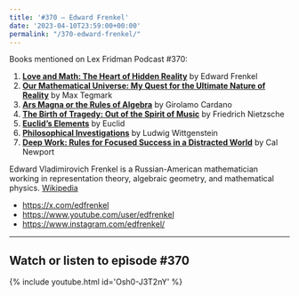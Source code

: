 ```yaml
---
title: '#370 – Edward Frenkel'
date: '2023-04-10T23:59:00+00:00'
permalink: "/370-edward-frenkel/"
---
```


Books mentioned on Lex Fridman Podcast #370:

1. <b><a href="https://amzn.to/3oyWT7l" target="_blank" rel="sponsored noopener noreferrer">Love and Math: The Heart of Hidden Reality</a></b> by Edward Frenkel
2. <b><a href="https://amzn.to/3UYeKk0" target="_blank" rel="sponsored noopener noreferrer">Our Mathematical Universe: My Quest for the Ultimate Nature of Reality</a></b> by Max Tegmark
3. <b><a href="https://amzn.to/3Lmguk1" target="_blank" rel="sponsored noopener noreferrer">Ars Magna or the Rules of Algebra</a></b> by Girolamo Cardano
4. <b><a href="https://amzn.to/3Amy9li" target="_blank" rel="sponsored noopener noreferrer">The Birth of Tragedy: Out of the Spirit of Music</a></b> by Friedrich Nietzsche
5. <b><a href="https://amzn.to/3V2tkqH" target="_blank" rel="sponsored noopener noreferrer">Euclid’s Elements</a></b> by Euclid
6. <b><a href="https://amzn.to/3HtIeRx" target="_blank" rel="sponsored noopener noreferrer">Philosophical Investigations</a></b> by Ludwig Wittgenstein
7. <b><a href="https://amzn.to/3os13O2" target="_blank" rel="sponsored noopener noreferrer">Deep Work: Rules for Focused Success in a Distracted World</a></b> by Cal Newport

Edward Vladimirovich Frenkel is a Russian-American mathematician working in representation theory, algebraic geometry, and mathematical physics. <a href="https://en.wikipedia.org/wiki/Edward_Frenkel" target="_blank">Wikipedia</a>

- <a href="https://x.com/edfrenkel" target="_blank">https://x.com/edfrenkel</a>
- <a href="https://www.youtube.com/user/edfrenkel" target="_blank">https://www.youtube.com/user/edfrenkel</a>
- <a href="https://www.instagram.com/edfrenkel/" target="_blank">https://www.instagram.com/edfrenkel/</a>

- - - - - -

## Watch or listen to episode #370

{% include youtube.html id='Osh0-J3T2nY' %}